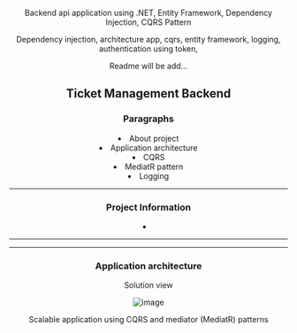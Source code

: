 <p>Backend api application using .NET, Entity Framework, Dependency Injection, CQRS Pattern</p>
Dependency injection, architecture app, cqrs, entity framework, logging, authentication using token,
<p>Readme will be add...</p>

<!DOCTYPE html>
<html>
<head>
</head>
<body style="margin: auto; text-align: center;">
    
<h2>Ticket Management Backend</h2>
<p />
<h3>Paragraphs</h3>
<li>About project</li>
<li>Application architecture</li>
<li>CQRS</li>
<li>MediatR pattern</li>
<li>Logging</li>
    
<hr>
<h3>Project Information</h3>
<li></li>
<hr>
    
<hr>
<h3>Application architecture</h3>
<p />
<p>Solution view</p>

![image](https://github.com/kadisin/TicketManagement/assets/38622355/69bbdba2-1b92-44fc-923e-579ad625fb59)

<p>Scalable application using CQRS and mediator (MediatR) patterns</p>
</body>
</html>
